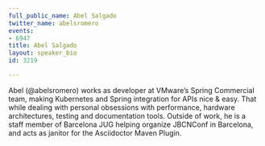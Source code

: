 ```yaml
---
full_public_name: Abel Salgado
twitter_name: abelsromero
events:
- 6947
title: Abel Salgado
layout: speaker_bio
id: 3219

---
```

Abel (@abelsromero) works as developer at VMware’s Spring Commercial team, making Kubernetes and Spring integration for APIs nice & easy. That while dealing with personal obsessions with performance, hardware architectures, testing and documentation tools. Outside of work, he is a staff member of Barcelona JUG helping organize JBCNConf in Barcelona, and acts as janitor for the Asciidoctor Maven Plugin.